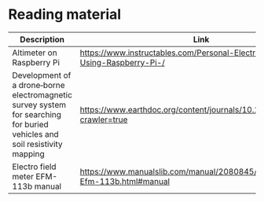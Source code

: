# Reading material

| Description                                                  | Link                                                         |
| ------------------------------------------------------------ | ------------------------------------------------------------ |
| Altimeter on Raspberry Pi                                    | https://www.instructables.com/Personal-Electronics-Altimeter-Using-Raspberry-Pi-/ |
| Development of a drone‐borne electromagnetic survey system for searching for buried vehicles and soil resistivity mapping | https://www.earthdoc.org/content/journals/10.1002/nsg.12189?crawler=true |
| Electro field meter EFM-113b manual                          | https://www.manualslib.com/manual/2080845/Kleinw-Chter-Efm-113b.html#manual |

